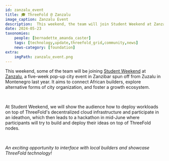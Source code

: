 ```yaml
---
id: zanzalu_event
title: 🎓 ThreeFold @ Zanzalu
image_caption: Zanzalu Event
description:  This weekend, the team will join Student Weekend at Zanzalu, showcasing ThreeFold's decentralized cloud and engaging in an ideathon leading to a mid-June hackathon.
date: 2024-05-23
taxonomies:
    people: [bernadette_amanda_caster]
    tags: [technology,update,threefold_grid,community,news]
    news-category: [foundation]
extra:
    imgPath: zanzalu_event.png
---
```


This weekend, some of the team will be joining [Student Weekend](https://lemonade.social/event/66485bc7f40139b832e05abc/info) at [Zanzalu](https://zanzalu.super.site/), a five-week pop-up city event in Zanzibar spun off from Zuzalu in Montenegro last year. It aims to connect African builders, explore alternative forms of city organization, and foster a growth ecosystem.

<br/>

At Student Weekend, we will show the audience how to deploy workloads on top of ThreeFold's decentralized cloud infrastructure and participate in an ideathon, which then leads to a hackathon in mid-June where participants will try to build and deploy their ideas on top of ThreeFold nodes.

<br/>

*An exciting opportunity to interface with local builders and showcase ThreeFold technology!*



